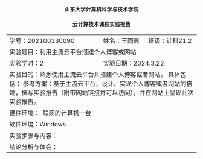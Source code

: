 #### <center>山东大学计算机科学与技术学院</center>
#### <center>云计算技术课程实验报告</center>

<table>
    <tr>
        <td colspan="2">学号：202100130090</td> 
        <td>姓名：王雨晨</td> 
        <td>班级：计科21.2</td> 
   </tr>
    <tr>
        <td colspan="4">实验题目：利用主流云平台搭建个人博客或网站</td>    
    </tr>
    <tr>
        <td colspan="2">实验学时：2</td> 
        <td colspan="2">实验日期：2024.3.22</td>    
    </tr>
    <tr>
        <td colspan="4">
        实验目的：熟悉使用主流云平台并搭建个人博客或者网站。
        具体包括：
        参考方案：基于主流云平台，设计、实现个人博客或者网站的搭建，撰写实验报告（附带网站链接并可以访问），并在网站上呈现此次实验报告。</td>    
    </tr>
    <tr>
        <td colspan="4">硬件环境： 
联网的计算机一台 </td>    
    </tr>
    <tr>
        <td colspan="4"> 软件环境：Windows</td>    
    </tr>
    <tr>
        <td colspan="4"> 实验步骤与内容：</td>    
    </tr>
    <tr>
        <td colspan="4"> 结论分析与体会：</td>    
    </tr>
</table>

